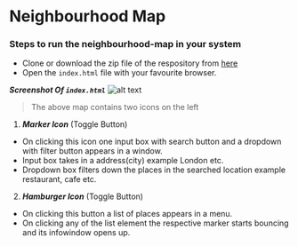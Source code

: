 # Neighbourhood Map

### Steps to run the neighbourhood-map in your system
  * Clone or download the zip file of the respository from [here](https://github.com/shrutisheoran/Neighbourhood-Map)
  * Open the `index.html` file with your favourite browser.

**_Screenshot Of `index.html`_**
![alt text](https://github.com/shrutisheoran/Neighbourhood-Map/img/screenshot.png "Screenshot")

> The above map contains two icons on the left 
1. **_Marker Icon_** (Toggle Button)
  * On clicking this icon one input box with search button and a dropdown with filter button appears in a window.
  * Input box takes in a address(city) example London etc.
  * Dropdown box filters down the places in the searched location example restaurant, cafe etc.
2. **_Hamburger Icon_** (Toggle Button)
  * On clicking this button a list of places appears in a menu.
  * On clicking any of the list element the respective marker starts bouncing and its infowindow opens up.


